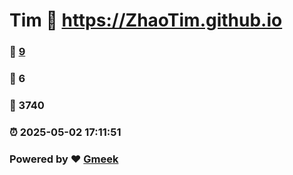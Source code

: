 # Tim :link: https://ZhaoTim.github.io 
### :page_facing_up: [9](https://ZhaoTim.github.io/tag.html) 
### :speech_balloon: 6 
### :hibiscus: 3740 
### :alarm_clock: 2025-05-02 17:11:51 
### Powered by :heart: [Gmeek](https://github.com/Meekdai/Gmeek)

